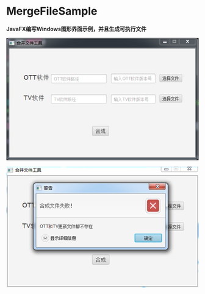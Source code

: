 # MergeFileSample

**JavaFX编写Windows图形界面示例，并且生成可执行文件**

![example1][example1]

![example2][example2]

<!-- 图片链接 -->

[example1]:https://github.com/VeiZhang/MergeFileSample/blob/master/images/example1.png?raw=true
[example2]:https://github.com/VeiZhang/MergeFileSample/blob/master/images/example2.png?raw=true
